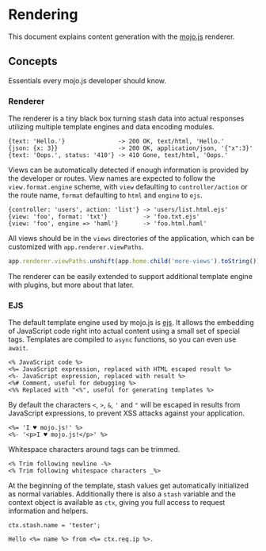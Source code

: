 # Rendering

This document explains content generation with the [mojo.js](https://mojojs.org) renderer.

## Concepts

Essentials every mojo.js developer should know.

### Renderer

The renderer is a tiny black box turning stash data into actual responses utilizing multiple template engines and data
encoding modules.

```
{text: 'Hello.'}               -> 200 OK, text/html, 'Hello.'
{json: {x: 3}}                 -> 200 OK, application/json, '{"x":3}'
{text: 'Oops.', status: '410'} -> 410 Gone, text/html, 'Oops.'
```

Views can be automatically detected if enough information is provided by the developer or routes. View names are
expected to follow the `view.format.engine` scheme, with `view` defaulting to `controller/action` or the route name,
`format` defaulting to `html` and `engine` to `ejs`.

```
{controller: 'users', action: 'list'} -> 'users/list.html.ejs'
{view: 'foo', format: 'txt'}          -> 'foo.txt.ejs'
{view: 'foo', engine => 'haml'}       -> 'foo.html.haml'
```

All views should be in the `views` directories of the application, which can be customized with
`app.renderer.viewPaths`.

```js
app.renderer.viewPaths.unshift(app.home.child('more-views').toString());
```

The renderer can be easily extended to support additional template engine with plugins, but more about that later.

### EJS

The default template engine used by mojo.js is [ejs](https://www.npmjs.com/package/ejs). It allows the embedding of
JavaScript code right into actual content using a small set of special tags. Templates are compiled to `async`
functions, so you can even use `await`.

```
<% JavaScript code %>
<%= JavaScript expression, replaced with HTML escaped result %>
<%- JavaScript expression, replaced with result %>
<%# Comment, useful for debugging %>
<%% Replaced with "<%", useful for generating templates %>
```

By default the characters `<`, `>`, `&`, `'` and `"` will be escaped in results from JavaScript expressions, to prevent
XSS attacks against your application.

```
<%= 'I ♥ mojo.js!' %>
<%- '<p>I ♥ mojo.js!</p>' %>
```

Whitespace characters around tags can be trimmed.

```
<% Trim following newline -%>
<% Trim following whitespace characters _%>
```

At the beginning of the template, stash values get automatically initialized as normal variables. Additionally there is
also a `stash` variable and the context object is available as `ctx`, giving you full access to request information and
helpers.

```
ctx.stash.name = 'tester';

Hello <%= name %> from <%= ctx.req.ip %>.
```

